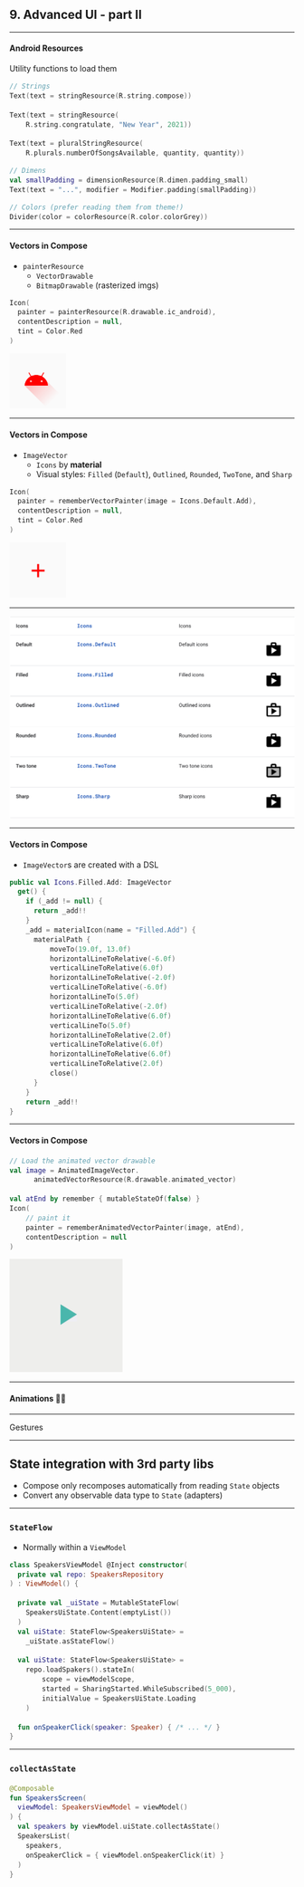 ## **9. Advanced UI - part II**

---

#### Android **Resources**

Utility functions to load them

```kotlin
// Strings
Text(text = stringResource(R.string.compose))

Text(text = stringResource(
    R.string.congratulate, "New Year", 2021))

Text(text = pluralStringResource(
    R.plurals.numberOfSongsAvailable, quantity, quantity))
```
```kotlin
// Dimens
val smallPadding = dimensionResource(R.dimen.padding_small)
Text(text = "...", modifier = Modifier.padding(smallPadding))
```
```kotlin
// Colors (prefer reading them from theme!)
Divider(color = colorResource(R.color.colorGrey))
```

---

#### **Vectors in Compose**

* `painterResource`
  * `VectorDrawable`
  * `BitmapDrawable` (rasterized imgs)

```kotlin
Icon(
  painter = painterResource(R.drawable.ic_android),
  contentDescription = null,
  tint = Color.Red
)
```

<img src="slides/images/vector_drawable.png" width=100 />

---

#### **Vectors in Compose**

* `ImageVector`
  * `Icons` by **material**
  *  Visual styles: `Filled` (`Default`), `Outlined`, `Rounded`, `TwoTone`, and `Sharp`

```kotlin
Icon(
  painter = rememberVectorPainter(image = Icons.Default.Add),
  contentDescription = null,
  tint = Color.Red
)
```

<img src="slides/images/vector_drawable2.png" width=100 />

---

<img src="slides/images/material_icons.png" width=900 />

---

#### **Vectors in Compose**

* `ImageVector`s are created with a DSL

```kotlin
public val Icons.Filled.Add: ImageVector
  get() {
    if (_add != null) {
      return _add!!
    }
    _add = materialIcon(name = "Filled.Add") {
      materialPath {
          moveTo(19.0f, 13.0f)
          horizontalLineToRelative(-6.0f)
          verticalLineToRelative(6.0f)
          horizontalLineToRelative(-2.0f)
          verticalLineToRelative(-6.0f)
          horizontalLineTo(5.0f)
          verticalLineToRelative(-2.0f)
          horizontalLineToRelative(6.0f)
          verticalLineTo(5.0f)
          horizontalLineToRelative(2.0f)
          verticalLineToRelative(6.0f)
          horizontalLineToRelative(6.0f)
          verticalLineToRelative(2.0f)
          close()
      }
    }
    return _add!!
}
```

---

#### **Vectors in Compose**

```kotlin
// Load the animated vector drawable
val image = AnimatedImageVector.
      animatedVectorResource(R.drawable.animated_vector)

val atEnd by remember { mutableStateOf(false) }
Icon(
    // paint it
    painter = rememberAnimatedVectorPainter(image, atEnd),
    contentDescription = null
)
```

<img src="slides/images/animatedvectordrawable.gif" width=200 />

---

#### **Animations** 💃🏼

---

Gestures

---

## **State integration with 3rd party libs**

* Compose only recomposes automatically from reading `State` objects
* Convert any observable data type to `State` (adapters)

---

### **`StateFlow`**

* Normally within a `ViewModel`

```kotlin
class SpeakersViewModel @Inject constructor(
  private val repo: SpeakersRepository
) : ViewModel() {

  private val _uiState = MutableStateFlow(
    SpeakersUiState.Content(emptyList())
  )
  val uiState: StateFlow<SpeakersUiState> =
    _uiState.asStateFlow()

  val uiState: StateFlow<SpeakersUiState> =
    repo.loadSpakers().stateIn(
        scope = viewModelScope,
        started = SharingStarted.WhileSubscribed(5_000),
        initialValue = SpeakersUiState.Loading
    )

  fun onSpeakerClick(speaker: Speaker) { /* ... */ }
}
```

---

### **`collectAsState`**

```kotlin
@Composable
fun SpeakersScreen(
  viewModel: SpeakersViewModel = viewModel()
) {
  val speakers by viewModel.uiState.collectAsState()
  SpeakersList(
    speakers,
    onSpeakerClick = { viewModel.onSpeakerClick(it) }
  )
}
```
